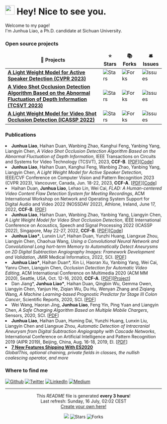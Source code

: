 <h1><img src="https://emojis.slackmojis.com/emojis/images/1531849430/4246/blob-sunglasses.gif?1531849430" width="30"/> Hey! Nice to see you.</h1>


<p>Welcome to my page! </br> I'm Junhua Liao, a Ph.D. candidate at Sichuan University. </p>

<h3>Open source projects</h3>
<table>
  <thead align="center">
    <tr border: none;>
      <td><b>🎁 Projects</b></td>
      <td><b>⭐ Stars</b></td>
      <td><b>📚 Forks</b></td>
      <td><b>🛎 Issues</b></td>
    </tr>
  </thead>
  <tbody>
    <tr>
      <td><a href="https://github.com/Junhua-Liao/Light-ASD"><b>A Light Weight Model for Active Speaker Detection (CVPR 2023)</b></a></td>
      <td><img alt="Stars" src="https://img.shields.io/github/stars/Junhua-Liao/Light-ASD?style=flat-square&labelColor=343b41"/></td>
      <td><img alt="Forks" src="https://img.shields.io/github/forks/Junhua-Liao/Light-ASD?style=flat-square&labelColor=343b41"/></td>
      <td><img alt="Issues" src="https://img.shields.io/github/issues/Junhua-Liao/Light-ASD?style=flat-square&labelColor=343b41"/></td>
    </tr>
	  <tr>
      <td><a href="https://github.com/Junhua-Liao/VSOD"><b>A Video Shot Occlusion Detection Algorithm Based on the Abnormal Fluctuation of Depth Information (TCSVT 2023)</b></a></td>
      <td><img alt="Stars" src="https://img.shields.io/github/stars/Junhua-Liao/VSOD?style=flat-square&labelColor=343b41"/></td>
      <td><img alt="Forks" src="https://img.shields.io/github/forks/Junhua-Liao/VSOD?style=flat-square&labelColor=343b41"/></td>
      <td><img alt="Issues" src="https://img.shields.io/github/issues/Junhua-Liao/VSOD?style=flat-square&labelColor=343b41"/></td>
    </tr>
    <tr>
      <td><a href="https://github.com/Junhua-Liao/ICASSP22-OcclusionDetection"><b>A Light Weight Model for Video Shot Occlusion Detection (ICASSP 2022)</b></a></td>
      <td><img alt="Stars" src="https://img.shields.io/github/stars/Junhua-Liao/ICASSP22-OcclusionDetection?style=flat-square&labelColor=343b41"/></td>
      <td><img alt="Forks" src="https://img.shields.io/github/forks/Junhua-Liao/ICASSP22-OcclusionDetection?style=flat-square&labelColor=343b41"/></td>
      <td><img alt="Issues" src="https://img.shields.io/github/issues/Junhua-Liao/ICASSP22-OcclusionDetection?style=flat-square&labelColor=343b41"/></td>
    </tr>
  </tbody>
</table>

<h3>Publications</h3>

  <li><b>Junhua Liao</b>, Haihan Duan, Wanbing Zhao, Kanghui Feng, Yanbing Yang, Liangyin Chen, <i>A Video Shot Occlusion Detection Algorithm Based on the Abnormal Fluctuation of Depth Information</i>, IEEE Transactions on Circuits and Systems for Video Technology (TCSVT), 2023, <b>CCF-B</b>. [<a href="https://ieeexplore.ieee.org/document/10182309">PDF</a>][<a href="https://github.com/Junhua-Liao/VSOD">Code</a>] </li>

  <li><b>Junhua Liao</b>, Haihan Duan, Kanghui Feng, Wanbing Zhao, Yanbing Yang, Liangyin Chen, <i>A Light Weight Model for Active Speaker Detection</i>, IEEE/CVF Conference on Computer Vision and Pattern Recognition 2023 (CVPR 2023), Vancouver, Canada, Jun. 18-22, 2023, <b>CCF-A</b>. [<a href="https://seaxiaod.gitee.io/publications/2023/CVPR2023.pdf">PDF</a>][<a href="https://github.com/Junhua-Liao/Light-ASD">Code</a>] </li>
  <li>Haihan Duan, <b>Junhua Liao</b>, Lehao Lin, Wei Cai, <i>FLAD: A Human-centered Video Content Flaw Detection System for Meeting Recordings</i>, ACM International Workshop on Network and Operating System Support for Digital Audio and Video 2022 (NOSSDAV 2022), Athlone, Ireland, June 17, 2022, <b>CCF-B</b>. [<a href="https://seaxiaod.gitee.io/publications/2022/NOSSDAV2022.pdf">PDF</a>] </li>
  <li><b>Junhua Liao</b>, Haihan Duan, Wanbing Zhao, Yanbing Yang, Liangyin Chen, <i>A Light Weight Model for Video Shot Occlusion Detection</i>, IEEE International Conference on Acoustics, Speech and Signal Processing 2022 (ICASSP 2022), Singapore, May 22-27, 2022, <b>CCF-B</b>. [<a href="https://seaxiaod.gitee.io/publications/2022/ICASSP2022.pdf">PDF</a>][<a href="https://github.com/Junhua-Liao/ICASSP22-OcclusionDetection">Code</a>] </li>
  <li><b>Junhua Liao*</b>, Lunxin Liu*, Haihan Duan, Yunzhi Huang, Liangxue Zhou, Liangyin Chen, Chaohua Wang, <i>Using a Convolutional Neural Network and Convolutional Long hort-term Memory to Automatically Detect Aneurysms on 2D Digital Subtraction Angiography Images: Framework Development and Validation</i>, JMIR Medical Informatics, 2022, SCI. [<a href="https://seaxiaod.gitee.io/publications/2022/JMIR2022.pdf">PDF</a>]</li>
  <li><b>Junhua Liao*</b>, Haihan Duan*, Xin Li, Haoran Xu, Yanbing Yang, Wei Cai, Yanru Chen, Liangyin Chen, <i>Occlusion Detection for Automatic Video Editing</i>, ACM International Conference on Multimedia 2020 (ACM MM 2020), Seattle, USA, Oct. 12-16, 2020, <b>CCF-A</b>. [<a href="https://seaxiaod.gitee.io/publications/2020/ACMMM2020.pdf">PDF</a>][<a href="https://junhua-liao.github.io/Occlusion-Detection/">Project</a>] </li>
  <li>Dan Jiang*, <b>Junhua Liao*</b>, Haihan Duan, Qingbin Wu, Gemma Owen, Liangyin Chen, Yanjun He, Ziqian Wu, Du Hu, Wenyan Zhang and Ziqiang Wang, <i>A Machine Learning-based Prognostic Predictor for Stage III Colon Cancer</i>, Scientific Reports, 2020, SCI. [<a href="https://seaxiaod.gitee.io/publications/2020/SR2020.pdf">PDF</a>] </li>
  <li>Wei Wang, Haoran Jing, <b>Junhua Liao</b>, Feng Yin, Ping Yuan and Liangyin Chen, <i>A Safe Charging Algorithm Based on Multiple Mobile Chargers</i>, Sensors, 2020, SCI. [<a href="https://www.mdpi.com/1424-8220/20/10/2937/pdf">PDF</a>] </li>
  <li><b>Junhua Liao</b>, Haihan Duan, Huming Dai, Yunzhi Huang, Lunxin Liu, Liangyin Chen and Liangxue Zhou, <i>Automatic Detection of Intracranial Aneurysm from Digital Subtraction Angiography with Cascade Networks</i>, International Conference on Artificial Intelligence and Pattern Recognition 2019 (AIPR 2019), Beijing, China, Aug. 16-18, 2019, EI. [<a href="https://seaxiaod.gitee.io/publications/2019/AIPR2019.pdf">PDF</a>] </li>


  <li><a href="https://medium.com/better-programming/8-new-features-shipping-with-es2020-7a2721f710fb"><b>7 New Features Shipping With ES2020</b></a><br/><i>GlobalThis, optional chaining, private fields in classes, the nullish coalescing operator, and more</i></li>
</ul>

<h3>Where to find me</h3>
<p><a href="https://github.com/Junhua-Liao" target="_blank"><img alt="Github" src="https://img.shields.io/badge/GitHub-%2312100E.svg?&style=for-the-badge&logo=Github&logoColor=white" /></a> <a href="https://twitter.com/Guibz16" target="_blank"><img alt="Twitter" src="https://img.shields.io/badge/twitter-%231DA1F2.svg?&style=for-the-badge&logo=twitter&logoColor=white" /></a> <a href="https://www.linkedin.com/in/thomas-guibert" target="_blank"><img alt="LinkedIn" src="https://img.shields.io/badge/linkedin-%230077B5.svg?&style=for-the-badge&logo=linkedin&logoColor=white" /></a> <a href="https://medium.com/@th.guibert" target="_blank"><img alt="Medium" src="https://img.shields.io/badge/medium-%2312100E.svg?&style=for-the-badge&logo=medium&logoColor=white" /></a>
</p>

------------
<p align="center">This <i>README</i> file is generated <b>every 3 hours</b>!</br>Last refresh: Sunday, 16 July, 02:02 CEST<br /><a href="https://medium.com/@th.guibert/how-to-create-a-self-updating-readme-md-for-your-github-profile-f8b05744ca91">Create your own here!</a></p>
<p align="center"><img src="https://github.com/thmsgbrt/thmsgbrt/workflows/README%20build/badge.svg" /> <img alt="Stars" src="https://img.shields.io/github/stars/thmsgbrt/thmsgbrt?style=flat-square&labelColor=343b41"/> <img alt="Forks" src="https://img.shields.io/github/forks/thmsgbrt/thmsgbrt?style=flat-square&labelColor=343b41"/></p>

